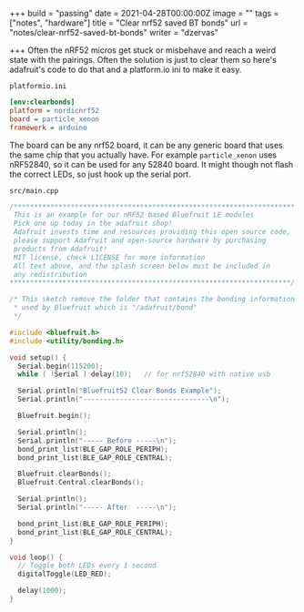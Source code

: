 +++
build = "passing"
date = 2021-04-28T00:00:00Z
image = ""
tags = ["notes", "hardware"]
title = "Clear nrf52 saved BT bonds"
url = "notes/clear-nrf52-saved-bt-bonds"
writer = "dzervas"

+++
Often the nRF52 micros get stuck or misbehave and reach a weird state with the pairings. Often the solution is just to clear them so here's adafruit's code to do that and a platform.io ini to make it easy.

<!-- more -->

`platformio.ini`

```ini
[env:clearbonds]
platform = nordicnrf52
board = particle_xenon
framework = arduino
```

The board can be any nrf52 board, it can be any generic board that uses the same chip that you actually have. For example `particle_xenon` uses nRF52840, so it can be used for any 52840 board. It might though not flash the correct LEDs, so just hook up the serial port.

`src/main.cpp`

```c
/*********************************************************************
 This is an example for our nRF52 based Bluefruit LE modules
 Pick one up today in the adafruit shop!
 Adafruit invests time and resources providing this open source code,
 please support Adafruit and open-source hardware by purchasing
 products from Adafruit!
 MIT license, check LICENSE for more information
 All text above, and the splash screen below must be included in
 any redistribution
*********************************************************************/

/* This sketch remove the folder that contains the bonding information
 * used by Bluefruit which is "/adafruit/bond"
 */

#include <bluefruit.h>
#include <utility/bonding.h>

void setup() {
  Serial.begin(115200);
  while ( !Serial ) delay(10);   // for nrf52840 with native usb

  Serial.println("Bluefruit52 Clear Bonds Example");
  Serial.println("-------------------------------\n");

  Bluefruit.begin();

  Serial.println();
  Serial.println("----- Before -----\n");
  bond_print_list(BLE_GAP_ROLE_PERIPH);
  bond_print_list(BLE_GAP_ROLE_CENTRAL);

  Bluefruit.clearBonds();
  Bluefruit.Central.clearBonds();

  Serial.println();
  Serial.println("----- After  -----\n");

  bond_print_list(BLE_GAP_ROLE_PERIPH);
  bond_print_list(BLE_GAP_ROLE_CENTRAL);
}

void loop() {
  // Toggle both LEDs every 1 second
  digitalToggle(LED_RED);

  delay(1000);
}
```